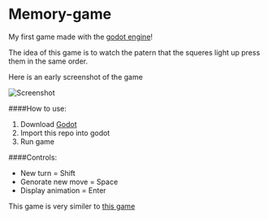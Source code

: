 Memory-game
===========

My first game made with the [godot engine](http://www.godotengine.org)!

The idea of this game is to watch the patern that the squeres light up press them in the same order.

Here is an early screenshot of the game

![Screenshot](https://i.imgur.com/zyovf7G.png)

####How to use:
1. Download [Godot](http://www.godotengine.org/wp/?page_id=51)
2. Import this repo into godot
3. Run game

####Controls:
* New turn = Shift
* Genorate new move = Space
* Display animation = Enter




This game is very similer to [this game](https://en.wikipedia.org/wiki/Simon_(game))
